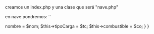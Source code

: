 creamos un index.php y una clase que será "nave.php"

en nave pondremos:
``
<?php
    class Nave{
        private $nombre;
        private $tipoCarga;
        private $combustible;
        
        public function __construct($nom, $tc, $co){
            $this->nombre = $nom;
            $this->tipoCarga = $tc;
            $this->combustible = $co;
        }
    }